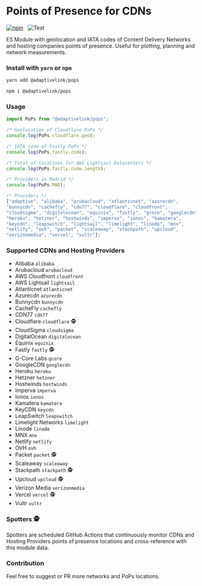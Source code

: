 # Points of Presence for CDNs


[![npm](https://img.shields.io/npm/v/@adaptivelink/pops.svg)](https://www.npmjs.com/package/@adaptivelink/pops) &nbsp; ![Test](https://github.com/adaptive/pops/workflows/Test/badge.svg?branch=main)

ES Module with geolocation and IATA codes of Content Delivery Networks and hosting companies  points of presence. Useful for plotting, planning and network measurements.

### Install with `yarn` or `npm`

```bash
yarn add @adaptivelink/pops
```

```bash
npm i @adaptivelink/pops
```

### Usage

```javascript
import PoPs from "@adaptivelink/pops";

/* Geolocation of Cloudflare PoPs */
console.log(PoPs.cloudflare.geo);

/* IATA code of Fastly PoPs */
console.log(PoPs.fastly.code);

/* Total of locations for AWS Lightsail Datacenters */
console.log(PoPs.fastly.code.length);

/* Providers in Madrid */
console.log(PoPs.MAD);

/* Providers */
["adaptive", "alibaba", "arubacloud", "atlanticnet", "azurecdn",
"bunnycdn", "cachefly", "cdn77", "cloudflare", "cloudfront",
"cloudsigma", "digitalocean", "equinix", "fastly", "gcore", "googlecdn",
"heroku", "hetzner", "hostwinds", "imperva", "ionos", "kamatera",
"keycdn", "leapswitch", "lightsail", "limelight", "linode", "mnx",
"netlify", "ovh", "packet", "scaleaway", "stackpath", "upcloud",
"verizonmedia", "vercel", "vultr"];
```

### Supported CDNs and Hosting Providers

*   Alibaba ```alibaba```
*   Arubacloud ```arubacloud```
*   AWS Cloudfront ```cloudfront```
*   AWS Lightsail ```lightsail```
*   Atlanticnet ```atlanticnet```
*   Azurecdn ```azurecdn```
*   Bunnycdn ```bunnycdn```
*   CacheFly ```cachefly```
*   CDN77 ```cdn77```
*   Cloudflare ```cloudflare``` 🕵️
*   CloudSigma ```cloudsigma```
*   DigitalOcean ```digitalocean```
*   Equinix ```equinix```
*   Fastly ```fastly``` 🕵️
*   G-Core Labs ```gcore```
*   GoogleCDN ```googlecdn```
*   Heroku ```heroku```
*   Hetzner ```hetzner```
*   Hostwinds ```hostwinds```
*   Imperva ```imperva```
*   Ionos ```ionos```
*   Kamatera ```kamatera```
*   KeyCDN ```keycdn```
*   LeapSwitch ```leapswitch```
*   Limelight Networks ```limelight```
*   Linode ```linode```
*   MNX ```mnx```
*   Netlify ```netlify```
*   OVH ```ovh```
*   Packet ```packet``` 🕵️
*   Scaleaway ```scaleaway```
*   Stackpath ```stackpath``` 🕵️
*   Upcloud ```upcloud``` 🕵️
*   Verizon Media ```verizonmedia```
*   Vercel ```vercel``` 🕵️
*   Vultr ```vultr```

### Spotters 🕵️

Spotters are scheduled GitHub Actions that continuously monitor CDNs and Hosting Providers points of presence locations and cross-reference with this module data.

### Contribution

Feel free to suggest or PR more networks and PoPs locations.